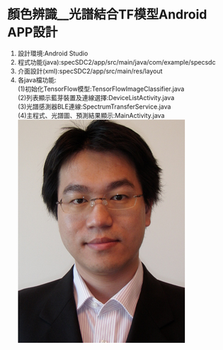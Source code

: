 # 顏色辨識__光譜結合TF模型Android APP設計
1. 設計環境:Android Studio  
2. 程式功能(java):specSDC2/app/src/main/java/com/example/specsdc  
3. 介面設計(xml):specSDC2/app/src/main/res/layout  
4. 各java檔功能:  
  (1)初始化TensorFlow模型:TensorFlowImageClassifier.java  
  (2)列表顯示藍芽裝置及連線選擇:DeviceListActivity.java  
  (3)光譜感測器BLE連線:SpectrumTransferService.java  
  (4)主程式、光譜圖、預測結果顯示:MainActivity.java  
![](https://github.com/t106310231/app/blob/master/73.jpg)
